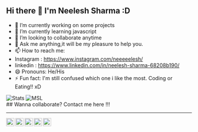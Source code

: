 ## Hi there 👋 I'm Neelesh Sharma :D



- 🔭 I’m currently working on some projects
- 🌱 I’m currently learning javascript
- 👯 I’m looking to collaborate anytime
- 💬 Ask me anything,it will be my pleasure to help you.
- 📫 How to reach me: 
-   Instagram : https://www.instagram.com/neeeeelesh/
-   linkedin  : https://www.linkedin.com/in/neelesh-sharma-68208b190/
- 😄 Pronouns: He/His
- ⚡ Fun fact: I'm still confused which one i like the most. Coding or Eating!! xD

<img src="https://github-readme-stats.vercel.app/api?username=Neelesh2512&&show_icons=true&title_color=ffffff&icon_color=bb2acf&text_color=daf7dc&bg_color=151515" alt="Stats">
<img src="https://camo.githubusercontent.com/0f318325dfcd81e6e7edc1a6890e7f785b8ce175f6a9dc2d9c913eb1bd838a17/68747470733a2f2f6769746875622d726561646d652d73746174732e76657263656c2e6170702f6170692f746f702d6c616e67732f3f757365726e616d653d64616b7368703037266c61796f75743d636f6d7061637426686964655f626f726465723d66616c7365267469746c655f636f6c6f723d66666666666626746578745f636f6c6f723d6461663764632669636f6e5f636f6c6f723d6262326163662662675f636f6c6f723d313931393139" alt="MSL" data-canonical-src="https://github-readme-stats.vercel.app/api/top-langs/?username=Neelesh2512&amp;layout=compact&amp;hide_border=false&amp;title_color=ffffff&amp;text_color=daf7dc&amp;icon_color=bb2acf&amp;bg_color=191919" style="max-width:100%;">
<br>
## Wanna collaborate? Contact me here !!!
<hr>
<a href="https://www.linkedin.com/in/neelesh-sharma-68208b190/" rel="nofollow">
  <img align="left" alt="Neelesh's LinkdeIN" width="22px" src="https://camo.githubusercontent.com/d659d2bac00c01b42bffbae84bdc121e828b8fecd5b4949ffa2575f5d9e4a371/68747470733a2f2f63646e2e6a7364656c6976722e6e65742f6e706d2f73696d706c652d69636f6e734076332f69636f6e732f6c696e6b6564696e2e737667" data-canonical-src="https://cdn.jsdelivr.net/npm/simple-icons@v3/icons/linkedin.svg" style="max-width:100%;">
</a>
<a href="https://www.instagram.com/neeeeelesh/" rel="nofollow">
  <img align="left" alt="Neelesh's Instagram" width="22px" src="https://camo.githubusercontent.com/c80f9763ed06d4ab9fbcc1a74b8b74cd95e4c7f82d3f1f70233994f236a0faeb/68747470733a2f2f63646e2e6a7364656c6976722e6e65742f6e706d2f73696d706c652d69636f6e734076332f69636f6e732f696e7374616772616d2e737667" data-canonical-src="https://cdn.jsdelivr.net/npm/simple-icons@v3/icons/instagram.svg" style="max-width:100%;">
</a>
<a href="https://twitter.com/sarcastic_heart" rel="nofollow">
  <img align="left" alt="Neelesh's Twitter" width="22px" src="https://camo.githubusercontent.com/5dd01369ff6b361d0f3a39ffdd9a7ee6cc146609ca62bf8b59091cca1e89d417/68747470733a2f2f63646e2e6a7364656c6976722e6e65742f6e706d2f73696d706c652d69636f6e7340332e31332e302f69636f6e732f747769747465722e737667" data-canonical-src="https://cdn.jsdelivr.net/npm/simple-icons@3.13.0/icons/twitter.svg" style="max-width:100%;">
</a>
<a href="mailto:neeleshsharma2512@gmail.com">
  <img align="left" alt="Mail Neelesh" width="22px" src="https://camo.githubusercontent.com/0c517543881d0daa7b68740f732f9d8da4603a4f64b2bd201c1a3fe3f7259afd/68747470733a2f2f63646e2e6a7364656c6976722e6e65742f6e706d2f73696d706c652d69636f6e7340332e312e302f69636f6e732f676d61696c2e737667" data-canonical-src="https://cdn.jsdelivr.net/npm/simple-icons@3.1.0/icons/gmail.svg" style="max-width:100%;">
</a>
<a href="https://www.hackerrank.com/neeleshsharma251" rel="nofollow">
  <img align="left" alt="Neelesh's Hackerrank" width="22px" src="https://camo.githubusercontent.com/43cad60b3e1662f800b9bae5c95cf729016560a64be5a64b96b6648e49c29de6/68747470733a2f2f63646e2e6a7364656c6976722e6e65742f6e706d2f73696d706c652d69636f6e7340332e312e302f69636f6e732f6861636b657272616e6b2e737667" data-canonical-src="https://cdn.jsdelivr.net/npm/simple-icons@3.1.0/icons/hackerrank.svg" style="max-width:100%;">
</a>

